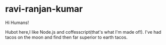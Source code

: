 # ravi-ranjan-kumar

Hi Humans!

Hubot here,I like Node.js and coffesscript(that's what I'm made of!).
I've had tacos on the moon and find then far superior to earth tacos.
